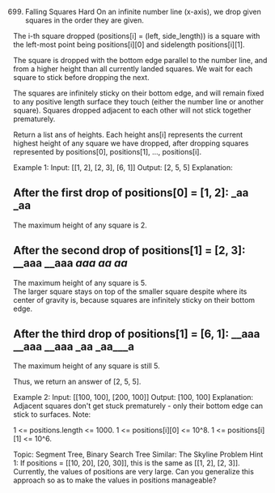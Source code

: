 699. Falling Squares
Hard
On an infinite number line (x-axis), we drop given squares in the order they are given.

The i-th square dropped (positions[i] = (left, side_length)) is a square with the left-most point being positions[i][0] and sidelength positions[i][1].

The square is dropped with the bottom edge parallel to the number line, and from a higher height than all currently landed squares. We wait for each square to stick before dropping the next.

The squares are infinitely sticky on their bottom edge, and will remain fixed to any positive length surface they touch (either the number line or another square). Squares dropped adjacent to each other will not stick together prematurely.


Return a list ans of heights. Each height ans[i] represents the current highest height of any square we have dropped, after dropping squares represented by positions[0], positions[1], ..., positions[i].

Example 1:
Input: [[1, 2], [2, 3], [6, 1]]
Output: [2, 5, 5]
Explanation:

After the first drop of positions[0] = [1, 2]:
_aa
_aa
-------
The maximum height of any square is 2.


After the second drop of positions[1] = [2, 3]:
__aaa
__aaa
__aaa
_aa__
_aa__
--------------
The maximum height of any square is 5.  
The larger square stays on top of the smaller square despite where its center
of gravity is, because squares are infinitely sticky on their bottom edge.


After the third drop of positions[1] = [6, 1]:
__aaa
__aaa
__aaa
_aa
_aa___a
--------------
The maximum height of any square is still 5.

Thus, we return an answer of [2, 5, 5].


Example 2:
Input: [[100, 100], [200, 100]]
Output: [100, 100]
Explanation: Adjacent squares don't get stuck prematurely - only their bottom edge can stick to surfaces.
Note:

1 <= positions.length <= 1000.
1 <= positions[i][0] <= 10^8.
1 <= positions[i][1] <= 10^6.

Topic: Segment Tree, Binary Search Tree 
Similar: The Skyline Problem
Hint 1: If positions = [[10, 20], [20, 30]], this is the same as [[1, 2], [2, 3]]. Currently, the values of positions are very large. Can you generalize this approach so as to make the values in positions manageable?

